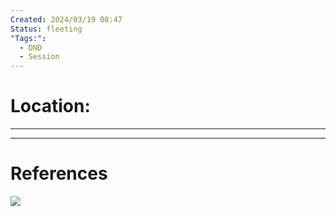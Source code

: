 ```yaml
---
Created: 2024/03/19 08:47
Status: fleeting
"Tags:":
  - DND
  - Session
---
```

# Location:
---

---
# References
![](https://www.youtube.com/watch?v=9e_CuyYqLKk&list=PLmwaCUBw5TkIrGOm_CqB8MDqyrkhJmSse&index=12)